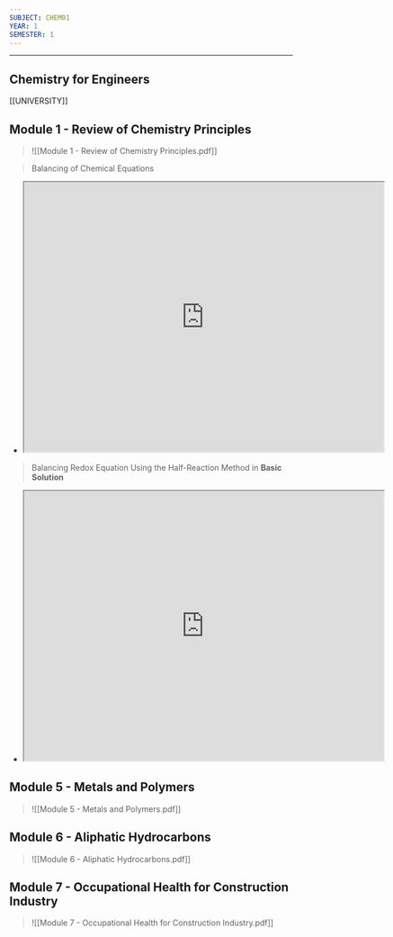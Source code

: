 ```yaml
---
SUBJECT: CHEM01
YEAR: 1 
SEMESTER: 1 
---
```

---

## Chemistry for Engineers
[[UNIVERSITY]]

## **Module 1 - Review of Chemistry Principles**
> ![[Module 1 - Review of Chemistry Principles.pdf]]

> Balancing of Chemical Equations
- <iframe src="https://drive.google.com/file/d/1eTUh2FDuYCPZqyJEi9L12MKoNdT2o_Qe/preview" width="640" height="480" allow="autoplay"%3E</iframe>

## **Module 2 - Electrochemical Energy**
> ![[Module 2 - Electrochemical Energy.pdf]]

> Balancing Redox Equation Using the Half-Reaction Method in **Acidic Solution**
- <iframe src="https://drive.google.com/file/d/1gLip0YAAyCvdfeVu7QIvs8a0RS9hTZ52/preview" width="640" height="480" allow="autoplay"%3E</iframe> 

> Balancing Redox Equation Using the Half-Reaction Method in **Basic Solution**
- <iframe src="https://drive.google.com/file/d/1eYBP8QEBIPMbDljFuyR7atuv5VqRZHhU/preview" width="640" height="480" allow="autoplay"%3E</iframe> 

## **Module 3 - Nuclear Chemistry**
> ![[Module 3 - Nuclear Chemistry.pdf]]
## **Module 4 - Fuels and Crystals**
> ![[Module 4 - Fuels and Crystals.pdf]]

> HCV & LCV Numericals Explained Chemistry
- <iframe src="https://drive.google.com/file/d/11nM2y1MmAjPjoyixX4fle5RaxhlvLHQq/preview" width="640" height="480" allow="autoplay"%3E</iframe> 

## **Module 5 - Metals and Polymers**
> ![[Module 5 - Metals and Polymers.pdf]]
## **Module 6 - Aliphatic Hydrocarbons**
> ![[Module 6 - Aliphatic Hydrocarbons.pdf]]
## **Module 7 - Occupational Health for Construction Industry**
> ![[Module 7 - Occupational Health for Construction Industry.pdf]]